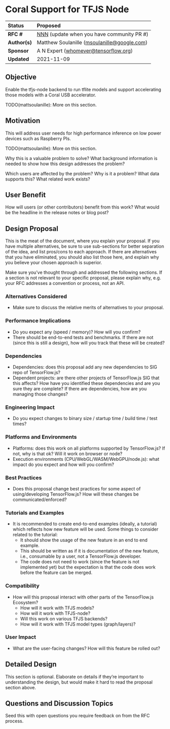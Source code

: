 # Coral Support for TFJS Node

| Status        | Proposed       |
:-------------- |:---------------------------------------------------- |
| **RFC #**     | [NNN](https://github.com/tfjs-sig/pull/NNN) (update when you have community PR #)|
| **Author(s)** | Matthew Soulanille (msoulanille@google.com) |
| **Sponsor**   | A N Expert (whomever@tensorflow.org)                 |
| **Updated**   | 2021-11-09                                           |

## Objective

Enable the tfjs-node backend to run tflite models and support accelerating those models with a Coral USB accelerator.

TODO(mattsoulanille): More on this section.
## Motivation

This will address user needs for high performance inference on low power devices such as Raspberry PIs. 

TODO(mattsoulanille): More on this section.

Why this is a valuable problem to solve? What background information is needed
to show how this design addresses the problem?

Which users are affected by the problem? Why is it a problem? What data supports
this? What related work exists?

## User Benefit

How will users (or other contributors) benefit from this work? What would be the
headline in the release notes or blog post?

## Design Proposal

This is the meat of the document, where you explain your proposal. If you have
multiple alternatives, be sure to use sub-sections for better separation of the
idea, and list pros/cons to each approach. If there are alternatives that you
have eliminated, you should also list those here, and explain why you believe
your chosen approach is superior.

Make sure you’ve thought through and addressed the following sections. If a section is not relevant to your specific proposal, please explain why, e.g. your RFC addresses a convention or process, not an API.


### Alternatives Considered
* Make sure to discuss the relative merits of alternatives to your proposal.

### Performance Implications
* Do you expect any (speed / memory)? How will you confirm?
* There should be end-to-end tests and benchmarks. If there are not (since this is still a design), how will you track that these will be created?

### Dependencies
* Dependencies: does this proposal add any new dependencies to SIG repo of TensorFlow.js?
* Dependent projects: are there other projects of TensorFlow.js SIG that this affects? How have you identified these dependencies and are you sure they are complete? If there are dependencies, how are you managing those changes?

### Engineering Impact
* Do you expect changes to binary size / startup time / build time / test times?

### Platforms and Environments
* Platforms: does this work on all platforms supported by TensorFlow.js? If not, why is that ok? Will it work on browser or node?
* Execution environments (CPU/WebGL/WASM/WebGPU/node.js): what impact do you expect and how will you confirm?

### Best Practices
* Does this proposal change best practices for some aspect of using/developing TensorFlow.js? How will these changes be communicated/enforced?

### Tutorials and Examples
* It is recommended to create end-to-end examples (ideally, a tutorial) which reflects how new feature will be used. Some things to consider related to the tutorial:
    - It should show the usage of the new feature in an end to end example.
    - This should be written as if it is documentation of the new feature, i.e., consumable by a user, not a TensorFlow.js developer. 
    - The code does not need to work (since the feature is not implemented yet) but the expectation is that the code does work before the feature can be merged. 

### Compatibility
* How will this proposal interact with other parts of the TensorFlow.js Ecosystem?
    - How will it work with TFJS models?
    - How will it work with TFJS-node?
    - Will this work on various TFJS backends?
    - How will it work with TFJS model types (graph/layers)?

### User Impact
* What are the user-facing changes? How will this feature be rolled out?

## Detailed Design

This section is optional. Elaborate on details if they’re important to
understanding the design, but would make it hard to read the proposal section
above.

## Questions and Discussion Topics

Seed this with open questions you require feedback on from the RFC process.
